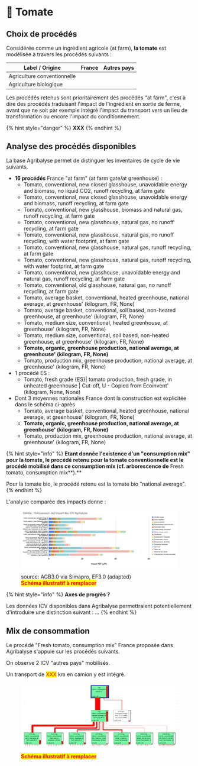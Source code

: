 # 🍅 Tomate

## Choix de procédés

Considérée comme un ingrédient agricole (at farm), **la tomate** est modélisée à travers les procédés suivants :&#x20;

| Label / Origine             | France | Autres pays |
| --------------------------- | ------ | ----------- |
| Agriculture conventionnelle |        |             |
| Agriculture biologique      |        |             |

Les procédés retenus sont prioritairement des procédés "at farm", c'est à dire des procédés traduisant l'impact de l'ingrédient en sortie de ferme, avant que ne soit par exemple intégré l'impact du transport vers un lieu de transformation ou encore l'impact du conditionnement.

{% hint style="danger" %}
**XXX**
{% endhint %}

## Analyse des procédés disponibles

La base Agribalyse permet de distinguer les inventaires de cycle de vie suivants.&#x20;

* **16 procédés** France "at farm" (at farm gate/at greenhouse) :&#x20;
  * Tomato, conventional, new closed glasshouse,  unavoidable energy and biomass, no liquid CO2, runoff recycling, at farm gate
  * Tomato, conventional, new closed glasshouse,  unavoidable energy and biomass, runoff recycling, at farm gate
  * Tomato, conventional, new glasshouse, biomass and natural gas, runoff recycling, at farm gate
  * Tomato, conventional, new glasshouse, natural gas, no runoff recycling, at farm gate
  * Tomato, conventional, new glasshouse, natural gas, no runoff recycling, with water footprint, at farm gate
  * Tomato, conventional, new glasshouse, natural gas, runoff recycling, at farm gate
  * Tomato, conventional, new glasshouse, natural gas, runoff recycling, with water footprint, at farm gate
  * Tomato, conventional, new glasshouse, unavoidable energy and natural gas, runoff recycling, at farm gate
  * Tomato, conventional, old glasshouse, natural gas, no runoff recycling, at farm gate
  * Tomato, average basket, conventional, heated greenhouse, national average, at greenhouse' (kilogram, FR, None)
  * Tomato, average basket, conventional, soil based, non-heated greenhouse, at greenhouse' (kilogram, FR, None)
  * Tomato, medium size, conventional, heated greenhouse, at greenhouse' (kilogram, FR, None)
  * Tomato, medium size, conventional, soil based, non-heated greenhouse, at greenhouse' (kilogram, FR, None)
  * **Tomato, organic, greenhouse production, national average, at greenhouse' (kilogram, FR, None)**
  * Tomato, production mix, greenhouse production, national average, at greenhouse' (kilogram, FR, None)
* 1 procédé ES :
  * Tomato, fresh grade {ES}| tomato production, fresh grade, in unheated greenhouse | Cut-off, U - Copied from Ecoinvent' (kilogram, None, None)
* Dont 3 moyennes nationales France dont la construction est explicitée dans le schéma ci-après
  * Tomato, average basket, conventional, heated greenhouse, national average, at greenhouse' (kilogram, FR, None)
  * **Tomato, organic, greenhouse production, national average, at greenhouse' (kilogram, FR, None)**
  * Tomato, production mix, greenhouse production, national average, at greenhouse' (kilogram, FR, None)

{% hint style="info" %}
**Etant donnée l'existence d'un "consumption mix" pour la tomate, le procédé retenu pour la tomate conventionnelle est le procédé mobilisé dans ce consumption mix (cf. arborescence de** Fresh tomato, consumption mix**).**&#x20;

Pour la tomate bio, le procédé retenu est la tomate bio "national average".
{% endhint %}

L'analyse comparée des impacts donne :&#x20;

<figure><img src="../../.gitbook/assets/image (1).png" alt=""><figcaption><p>source: AGB3.0 via Simapro, EF3.0 (adapted)<br><mark style="color:red;"><strong>Schéma illustratif à remplacer</strong></mark></p></figcaption></figure>

{% hint style="info" %}
**Axes de progrès ?**

Les données ICV disponibles dans Agribalyse permettraient potentiellement d'introduire une distinction suivant : ...
{% endhint %}

## Mix de consommation

Le procédé "Fresh tomato, consumption mix" France proposée dans Agribalyse s'appuie sur les procédés suivants.

On observe 2 ICV "autres pays" mobilisés.

Un transport de <mark style="color:red;">XXX</mark> km en camion y est intégré.

<figure><img src="../../.gitbook/assets/Carotte.png" alt=""><figcaption><p><mark style="color:red;"><strong>Schéma illustratif à remplacer</strong></mark></p></figcaption></figure>
